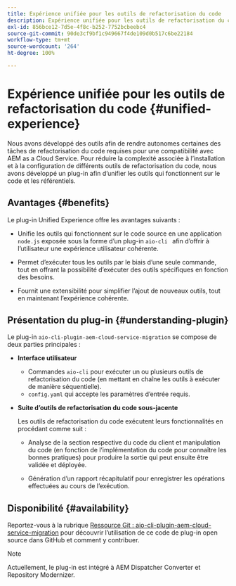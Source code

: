 ```yaml
---
title: Expérience unifiée pour les outils de refactorisation du code
description: Expérience unifiée pour les outils de refactorisation du code
exl-id: 856bce12-7d5e-4f8c-b252-7752bcbeebc4
source-git-commit: 90de3cf9bf1c949667f4de109d0b517c6be22184
workflow-type: tm+mt
source-wordcount: '264'
ht-degree: 100%

---
```


# Expérience unifiée pour les outils de refactorisation du code {#unified-experience}

Nous avons développé des outils afin de rendre autonomes certaines des tâches de refactorisation du code requises pour une compatibilité avec AEM as a Cloud Service. Pour réduire la complexité associée à l’installation et à la configuration de différents outils de refactorisation du code, nous avons développé un plug-in afin d’unifier les outils qui fonctionnent sur le code et les référentiels.

## Avantages {#benefits}

Le plug-in Unified Experience offre les avantages suivants :

* Unifie les outils qui fonctionnent sur le code source en une application `node.js` exposée sous la forme d’un plug-in `aio-cli ` afin d’offrir à l’utilisateur une expérience utilisateur cohérente.

* Permet d’exécuter tous les outils par le biais d’une seule commande, tout en offrant la possibilité d’exécuter des outils spécifiques en fonction des besoins.

* Fournit une extensibilité pour simplifier l’ajout de nouveaux outils, tout en maintenant l’expérience cohérente.

## Présentation du plug-in {#understanding-plugin}

Le plug-in `aio-cli-plugin-aem-cloud-service-migration` se compose de deux parties principales :

* **Interface utilisateur**

   * Commandes `aio-cli` pour exécuter un ou plusieurs outils de refactorisation du code (en mettant en chaîne les outils à exécuter de manière séquentielle).
   * `config.yaml` qui accepte les paramètres d’entrée requis.

* **Suite d’outils de refactorisation du code sous-jacente**

   Les outils de refactorisation du code exécutent leurs fonctionnalités en procédant comme suit :

   * Analyse de la section respective du code du client et manipulation du code (en fonction de l’implémentation du code pour connaître les bonnes pratiques) pour produire la sortie qui peut ensuite être validée et déployée.

   * Génération d’un rapport récapitulatif pour enregistrer les opérations effectuées au cours de l’exécution.

## Disponibilité {#availability}

Reportez-vous à la rubrique [Ressource Git : aio-cli-plugin-aem-cloud-service-migration](https://github.com/adobe/aio-cli-plugin-aem-cloud-service-migration) pour découvrir l’utilisation de ce code de plug-in open source dans GitHub et comment y contribuer.

>[!NOTE]
>Actuellement, le plug-in est intégré à AEM Dispatcher Converter et Repository Modernizer.
